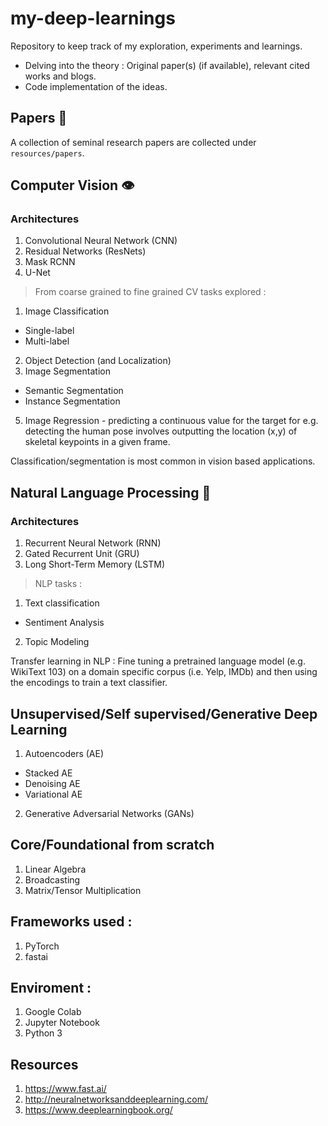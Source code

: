 # my-deep-learnings

Repository to keep track of my exploration, experiments and learnings.

- Delving into the theory : Original paper(s) (if available), relevant cited works and blogs.
- Code implementation of the ideas.

## Papers 📑

A collection of seminal research papers are collected under `resources/papers`.

## Computer Vision 👁️

### Architectures

1. Convolutional Neural Network (CNN)
2. Residual Networks (ResNets)
3. Mask RCNN
4. U-Net

> From coarse grained to fine grained CV tasks explored : 

1. Image Classification
  * Single-label 
  * Multi-label
2. Object Detection (and Localization)
3. Image Segmentation 
  * Semantic Segmentation
  * Instance Segmentation
5. Image Regression - predicting a continuous value for the target for e.g. detecting the human pose involves outputting the location (x,y) of skeletal keypoints in a given frame.

Classification/segmentation is most common in vision based applications.

## Natural Language Processing 📜

### Architectures

1. Recurrent Neural Network (RNN)
2. Gated Recurrent Unit (GRU)
3. Long Short-Term Memory (LSTM)

> NLP tasks :

1. Text classification
  * Sentiment Analysis
2. Topic Modeling 

Transfer learning in NLP : Fine tuning a pretrained language model (e.g. WikiText 103) on a domain specific corpus (i.e. Yelp, IMDb) and then using the encodings to train a text classifier.

## Unsupervised/Self supervised/Generative Deep Learning

1. Autoencoders (AE)
  * Stacked AE
  * Denoising AE
  * Variational AE

2. Generative Adversarial Networks (GANs)

## Core/Foundational from scratch

1. Linear Algebra
2. Broadcasting
3. Matrix/Tensor Multiplication

## Frameworks used :

1. PyTorch
2. fastai

## Enviroment :

1. Google Colab
2. Jupyter Notebook
3. Python 3

## Resources

1. https://www.fast.ai/
2. http://neuralnetworksanddeeplearning.com/
3. https://www.deeplearningbook.org/

